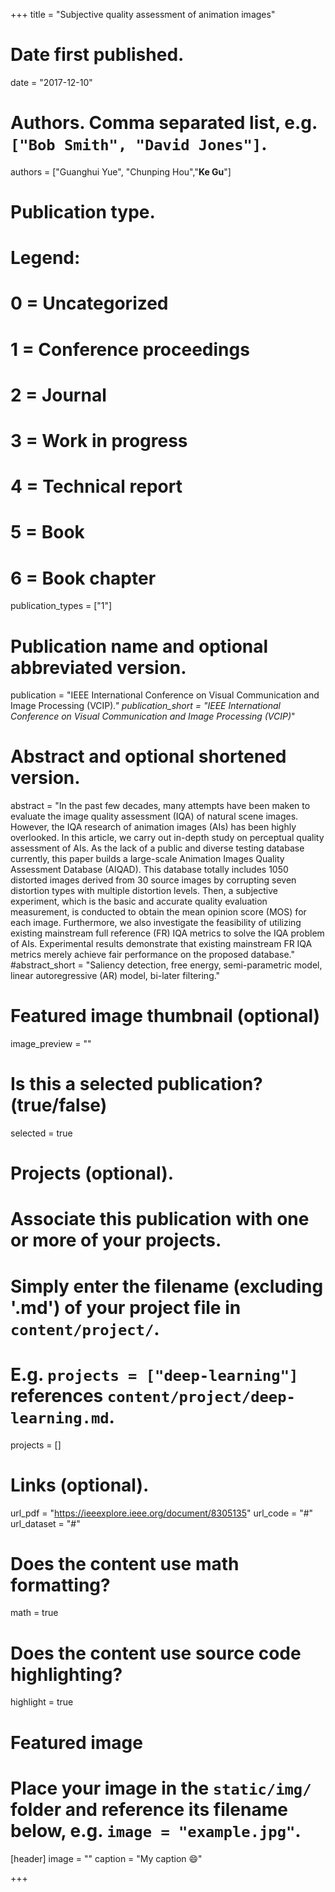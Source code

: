 +++
title = "Subjective quality assessment of animation images"

# Date first published.
date = "2017-12-10"

# Authors. Comma separated list, e.g. `["Bob Smith", "David Jones"]`.
authors = ["Guanghui Yue", "Chunping Hou","**Ke Gu**"]
# Publication type.
# Legend:
# 0 = Uncategorized
# 1 = Conference proceedings
# 2 = Journal
# 3 = Work in progress
# 4 = Technical report
# 5 = Book
# 6 = Book chapter
publication_types = ["1"]

# Publication name and optional abbreviated version.
publication = "IEEE International Conference on Visual Communication and Image Processing (VCIP)*."
publication_short = "IEEE International Conference on Visual Communication and Image Processing (VCIP)*"

# Abstract and optional shortened version.
abstract = "In the past few decades, many attempts have been maken to evaluate the image quality assessment (IQA) of natural scene images. However, the IQA research of animation images (AIs) has been highly overlooked. In this article, we carry out in-depth study on perceptual quality assessment of AIs. As the lack of a public and diverse testing database currently, this paper builds a large-scale Animation Images Quality Assessment Database (AIQAD). This database totally includes 1050 distorted images derived from 30 source images by corrupting seven distortion types with multiple distortion levels. Then, a subjective experiment, which is the basic and accurate quality evaluation measurement, is conducted to obtain the mean opinion score (MOS) for each image. Furthermore, we also investigate the feasibility of utilizing existing mainstream full reference (FR) IQA metrics to solve the IQA problem of AIs. Experimental results demonstrate that existing mainstream FR IQA metrics merely achieve fair performance on the proposed database."
#abstract_short = "Saliency detection, free energy, semi-parametric model, linear autoregressive (AR) model, bi-later filtering."

# Featured image thumbnail (optional)
image_preview = ""

# Is this a selected publication? (true/false)
selected = true

# Projects (optional).
#   Associate this publication with one or more of your projects.
#   Simply enter the filename (excluding '.md') of your project file in `content/project/`.
#   E.g. `projects = ["deep-learning"]` references `content/project/deep-learning.md`.
projects = []

# Links (optional).
url_pdf = "https://ieeexplore.ieee.org/document/8305135"
url_code = "#"
url_dataset = "#"




# Does the content use math formatting?
math = true

# Does the content use source code highlighting?
highlight = true

# Featured image
# Place your image in the `static/img/` folder and reference its filename below, e.g. `image = "example.jpg"`.
[header]
image = ""
caption = "My caption 😄"

+++
